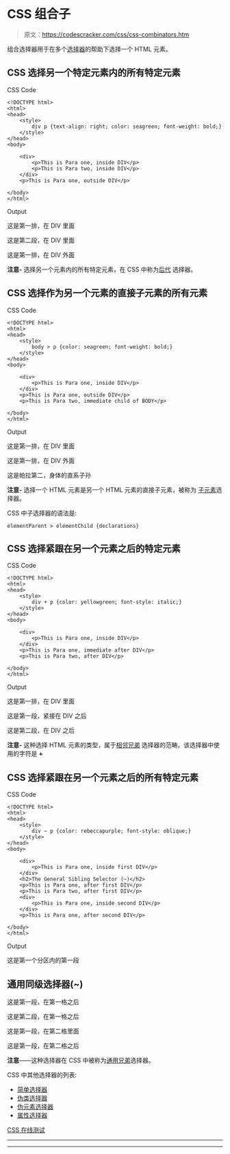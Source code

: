 # CSS 组合子

> 原文：<https://codescracker.com/css/css-combinators.htm>

组合选择器用于在多个[选择器](/css/css-selectors.htm)的帮助下选择一个 HTML 元素。

## CSS 选择另一个特定元素内的所有特定元素

CSS Code

```
<!DOCTYPE html>
<html>
<head>
    <style>
        div p {text-align: right; color: seagreen; font-weight: bold;}
    </style>
</head>
<body>

    <div>
        <p>This is Para one, inside DIV</p>
        <p>This is Para two, inside DIV</p>
    </div>
    <p>This is Para one, outside DIV</p>

</body>
</html>
```

Output

这是第一排，在 DIV 里面

这是第二段，在 DIV 里面

这是第一排，在 DIV 外面

**注意-** 选择另一个元素内的所有特定元素，在 CSS 中称为<u>后代</u> 选择器。

## CSS 选择作为另一个元素的直接子元素的所有元素

CSS Code

```
<!DOCTYPE html>
<html>
<head>
    <style>
        body > p {color: seagreen; font-weight: bold;}
    </style>
</head>
<body>

    <div>
        <p>This is Para one, inside DIV</p>
    </div>
    <p>This is Para one, outside DIV</p>
    <p>This is Para two, immediate child of BODY</p>

</body>
</html>
```

Output

这是第一排，在 DIV 里面

这是第一排，在 DIV 外面

这是帕拉第二，身体的直系子孙

**注意-** 选择一个 HTML 元素是另一个 HTML 元素的直接子元素，被称为 <u>子元素</u>选择器。

CSS 中子选择器的语法是:

```
elementParent > elementChild {declarations}
```

## CSS 选择紧跟在另一个元素之后的特定元素

CSS Code

```
<!DOCTYPE html>
<html>
<head>
    <style>
        div + p {color: yellowgreen; font-style: italic;}
    </style>
</head>
<body>

    <div>
        <p>This is Para one, inside DIV</p>
    </div>
    <p>This is Para one, immediate after DIV</p>
    <p>This is Para two, after DIV</p>

</body>
</html>
```

Output

这是第一排，在 DIV 里面

这是第一段，紧接在 DIV 之后

这是第二段，在 DIV 之后

**注意-** 这种选择 HTML 元素的类型，属于<u>相邻兄弟</u> 选择器的范畴。该选择器中使用的字符是 **+**

## CSS 选择紧跟在另一个元素之后的所有特定元素

CSS Code

```
<!DOCTYPE html>
<html>
<head>
    <style>
        div ~ p {color: rebeccapurple; font-style: oblique;}
    </style>
</head>
<body>

    <div>
        <p>This is Para one, inside first DIV</p>
    </div>
    <h2>The General Sibling Selector (~)</h2>
    <p>This is Para one, after first DIV</p>
    <p>This is Para two, after first DIV</p>
    <div>
        <p>This is Para one, inside second DIV</p>
    </div>
    <p>This is Para one, after second DIV</p>

</body>
</html>
```

Output

这是第一个分区内的第一段

## 通用同级选择器(~)

这是第一段，在第一格之后

这是第二段，在第一格之后

这是第一段，在第二格里面

这是第一段，在第二格之后

**注意**——这种选择器在 CSS 中被称为<u>通用兄弟</u>选择器。

CSS 中其他选择器的列表:

*   [简单选择器](/css/css-selectors.htm)
*   [伪类选择器](/css/css-pseudo-classes.htm)
*   [伪元素选择器](/css/css-pseudo-elements.htm)
*   [属性选择器](/css/css-attribute-selectors.htm)

[CSS 在线测试](/exam/showtest.php?subid=5)

* * *

* * *